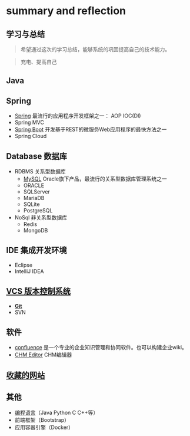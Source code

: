 # summary and reflection
## 学习与总结
> 希望通过这次的学习总结，能够系统的巩固提高自己的技术能力。

> 充电、提高自己



## Java

## Spring
- [Spring](./spring/spring.md) 最流行的应用程序开发框架之一： AOP IOC(DI)
- Spring MVC
- [Spring Boot](./spring/spring-boot.md) 开发基于REST的微服务Web应用程序的最快方法之一
- Spring Cloud

## Database 数据库
- RDBMS 关系型数据库
    - [MySQL](./database/mysql.md)  Oracle旗下产品，最流行的关系型数据库管理系统之一
    - ORACLE
    - SQLServer
    - MariaDB
    - SQLite
    - PostgreSQL
- NoSql 非关系型数据库
    - Redis
    - MongoDB

## IDE 集成开发环境
- Eclipse
- IntelliJ IDEA

## [VCS 版本控制系统](./vcs/vcs.md)
- [**Git**](./vcs/git.md)
- SVN

## 软件
- [confluence](/confluence.md)  是一个专业的企业知识管理和协同软件。也可以构建企业wiki。
- [CHM Editor](/chmeditor.md)  CHM编辑器

## [收藏的网站](/website.md)

## 其他
- [编程语言](/language.md)（Java Python C C++等）
- 前端框架（Bootstrap）
- 应用容器引擎（Docker）